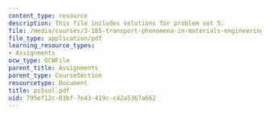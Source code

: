 ```yaml
---
content_type: resource
description: This file includes solutions for problem set 5.
file: /media/courses/3-185-transport-phenomena-in-materials-engineering-fall-2003/795ef12c01bf7e43419cc42a5367a662_ps5sol.pdf
file_type: application/pdf
learning_resource_types:
- Assignments
ocw_type: OCWFile
parent_title: Assignments
parent_type: CourseSection
resourcetype: Document
title: ps5sol.pdf
uid: 795ef12c-01bf-7e43-419c-c42a5367a662
---
```

